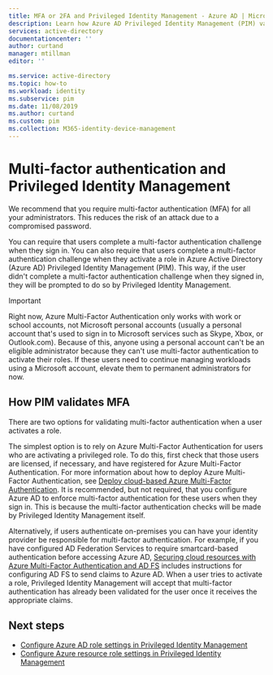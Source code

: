```yaml
---
title: MFA or 2FA and Privileged Identity Management - Azure AD | Microsoft Docs
description: Learn how Azure AD Privileged Identity Management (PIM) validates multi-factor authentication (MFA).
services: active-directory
documentationcenter: ''
author: curtand
manager: mtillman
editor: ''

ms.service: active-directory
ms.topic: how-to
ms.workload: identity
ms.subservice: pim
ms.date: 11/08/2019
ms.author: curtand
ms.custom: pim
ms.collection: M365-identity-device-management
---
```

# Multi-factor authentication and Privileged Identity Management

We recommend that you require multi-factor authentication (MFA) for all your administrators. This reduces the risk of an attack due to a compromised password.

You can require that users complete a multi-factor authentication challenge when they sign in. You can also require that users complete a multi-factor authentication challenge when they activate a role in Azure Active Directory (Azure AD) Privileged Identity Management (PIM). This way, if the user didn't complete a multi-factor authentication challenge when they signed in, they will be prompted to do so by Privileged Identity Management.

> [!IMPORTANT]
> Right now, Azure Multi-Factor Authentication only works with work or school accounts, not Microsoft personal accounts (usually a personal account that's used to sign in to Microsoft services such as Skype, Xbox, or Outlook.com). Because of this, anyone using a personal account can't be an eligible administrator because they can't use multi-factor authentication to activate their roles. If these users need to continue managing workloads using a Microsoft account, elevate them to permanent administrators for now.

## How PIM validates MFA

There are two options for validating multi-factor authentication when a user activates a role.

The simplest option is to rely on Azure Multi-Factor Authentication for users who are activating a privileged role. To do this, first check that those users are licensed, if necessary, and have registered for Azure Multi-Factor Authentication. For more information about how to deploy Azure Multi-Factor Authentication, see [Deploy cloud-based Azure Multi-Factor Authentication](../authentication/howto-mfa-getstarted.md). It is recommended, but not required, that you configure Azure AD to enforce multi-factor authentication for these users when they sign in. This is because the multi-factor authentication checks will be made by Privileged Identity Management itself.

Alternatively, if users authenticate on-premises you can have your identity provider be responsible for multi-factor authentication. For example, if you have configured AD Federation Services to require smartcard-based authentication before accessing Azure AD, [Securing cloud resources with Azure Multi-Factor Authentication and AD FS](../authentication/howto-mfa-adfs.md) includes instructions for configuring AD FS to send claims to Azure AD. When a user tries to activate a role, Privileged Identity Management will accept that multi-factor authentication has already been validated for the user once it receives the appropriate claims.

## Next steps

- [Configure Azure AD role settings in Privileged Identity Management](pim-how-to-change-default-settings.md)
- [Configure Azure resource role settings in Privileged Identity Management](pim-resource-roles-configure-role-settings.md)
